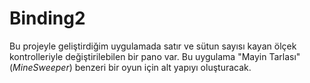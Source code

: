 ﻿# Binding2

Bu projeyle geliştirdiğim uygulamada
satır ve sütun sayısı kayan ölçek kontrolleriyle
değiştirilebilen bir pano var.
Bu uygulama "Mayin Tarlası" (*MineSweeper*)
benzeri bir oyun için alt yapıyı oluşturacak.